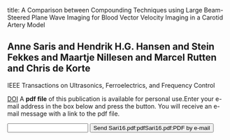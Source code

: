 title: A Comparison between Compounding Techniques using Large Beam-Steered Plane Wave Imaging for Blood Vector Velocity Imaging in a Carotid Artery Model

## Anne Saris and Hendrik H.G. Hansen and Stein Fekkes and Maartje Nillesen and Marcel Rutten and Chris de Korte
IEEE Transactions on Ultrasonics, Ferroelectrics, and Frequency Control

<a href="https://doi.org/10.1109/tuffc.2016.2606565">DOI</a>
A <b>pdf file</b> of this publication is available for personal use.Enter your e-mail address in the box below and press the button. You will receive an e-mail message with a link to the pdf file.
<form action="sender.php">  <input type="text" name="email">  <input type="submit" value="Send Sari16.pdf:pdfSari16.pdf:PDF by e-mail"></form>